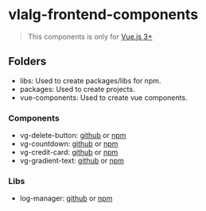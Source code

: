 # vlalg-frontend-components
> This components is only for [Vue.js 3+](https://vuejs.org/)

## Folders
- libs: Used to create packages/libs for npm.
- packages: Used to create projects.
- vue-components: Used to create vue components.

### Components
- vg-delete-button: [github](https://github.com/VemLavarALoucaGamers/vlalg-frontend-components/tree/main/vue-components/vg-delete-button) or [npm](https://www.npmjs.com/package/@vemlavaraloucagamers/vg-delete-button)
- vg-countdown: [github](https://github.com/VemLavarALoucaGamers/vlalg-frontend-components/tree/main/vue-components/vg-countdown) or [npm](https://www.npmjs.com/package/@vemlavaraloucagamers/vg-countdown)
- vg-credit-card: [github](https://github.com/VemLavarALoucaGamers/vlalg-frontend-components/tree/main/vue-components/vg-credit-card) or [npm](https://www.npmjs.com/package/@vemlavaraloucagamers/vg-credit-card)
- vg-gradient-text: [github](https://github.com/VemLavarALoucaGamers/vlalg-frontend-components/tree/main/vue-components/vg-gradient-text) or [npm](https://www.npmjs.com/package/@vemlavaraloucagamers/vg-gradient-text)

### Libs
- log-manager: [github](https://github.com/VemLavarALoucaGamers/vlalg-frontend-components/tree/main/libs/log-manager) or [npm](https://www.npmjs.com/package/@vemlavaraloucagamers/md-log-manager)

